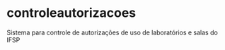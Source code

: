 # controleautorizacoes
Sistema para controle de autorizações de uso de laboratórios e salas do IFSP
